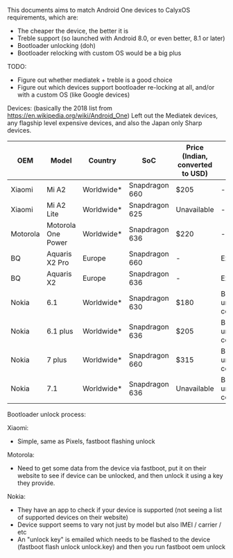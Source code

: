 This documents aims to match Android One devices to CalyxOS requirements, which are:

* The cheaper the device, the better it is
* Treble support (so launched with Android 8.0, or even better, 8.1 or later)
* Bootloader unlocking (doh)
* Bootloader relocking with custom OS would be a big plus

TODO:
* Figure out whether mediatek + treble is a good choice
* Figure out which devices support bootloader re-locking at all, and/or with a custom OS (like Google devices)

Devices: (basically the 2018 list from https://en.wikipedia.org/wiki/Android_One)
Left out the Mediatek devices, any flagship level expensive devices, and also the Japan only Sharp devices.

| OEM | Model | Country | SoC | Price (Indian, converted to USD) | Details | Pie |
|-----|-------|---------|-----|----------------------------------|---------| --- |
| Xiaomi | Mi A2 | Worldwide* | Snapdragon 660 | $205 | - | Not yet |
| Xiaomi | Mi A2 Lite | Worldwide* | Snapdragon 625 | Unavailable | - | Not yet |
| Motorola | Motorola One Power | Worldwide* | Snapdragon 636 | $220 | - | Not yet |
| BQ | Aquaris X2 Pro | Europe | Snapdragon 660 | - | Expensive | Not yet |
| BQ | Aquaris X2 | Europe | Snapdragon 636 | - | Expensive | Not yet |
| Nokia | 6.1 | Worldwide* | Snapdragon 630 | $180 | Bootloader unlock concerns | Yes |
| Nokia | 6.1 plus | Worldwide* | Snapdragon 636 | $205 | Bootloader unlock concerns | Yes |
| Nokia | 7 plus | Worldwide* | Snapdragon 660 | $315 | Bootloader unlock concerns | Not yet |
| Nokia | 7.1 | Worldwide* | Snapdragon 636 | Unavailable | Bootloader unlock concerns | Not yet |


Bootloader unlock process:

Xiaomi:
* Simple, same as Pixels, fastboot flashing unlock

Motorola:
* Need to get some data from the device via fastboot, put it on their website to see if device can be unlocked, and then unlock it using a key they provide.

Nokia:
* They have an app to check if your device is supported (not seeing a list of supported devices on their website)
* Device support seems to vary not just by model but also IMEI / carrier / etc
* An "unlock key" is emailed which needs to be flashed to the device (fastboot flash unlock unlock.key) and then you run fastboot oem unlock

